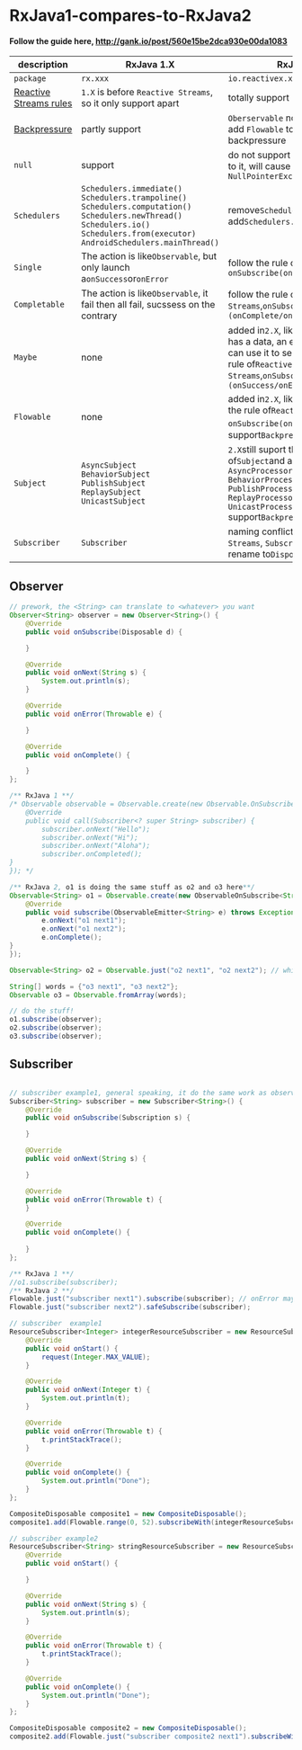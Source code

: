 # RxJava1-compares-to-RxJava2
#### Follow the guide here, http://gank.io/post/560e15be2dca930e00da1083

| description | RxJava 1.X | RxJava 2.X |
| ----- | ----- | ----- |
|`package`| `rx.xxx` | `io.reactivex.xxx` |
| [Reactive Streams rules](http://www.reactive-streams.org/) | `1.X` is before `Reactive Streams`, so it only support apart  | totally support |
|[Backpressure](https://github.com/ReactiveX/RxJava/wiki/Backpressure)|partly support|`Oberservable` not support<br> add `Flowable` to support backpressure|
|`null`| support | do not support `null`, if send `null` to it, will cause `NullPointerException` |
|`Schedulers`| `Schedulers.immediate()`<br>`Schedulers.trampoline()`<br>`Schedulers.computation()`<br>`Schedulers.newThread()`<br>`Schedulers.io()`<br>`Schedulers.from(executor)`<br>`AndroidSchedulers.mainThread()` | remove`Schedulers.immediate()`<br>add`Schedulers.single()`<br> |
|`Single`| The action is like`Observable`, but only launch a`onSuccess`or`onError` | follow the rule of`Reactive Streams`, `onSubscribe(onSuccess/onError)` |
|`Completable`| The action is like`Observable`, it fail then all fail, sucssess on the contrary | follow the rule of`Reactive Streams`,`onSubscribe (onComplete/onError)` |
|`Maybe`| none | added in`2.X`, like`Observable`, may has a data, an error or nothing. We can use it to send `null` follow the rule of`Reactive Streams`,`onSubscribe (onSuccess/onError/onComplete)` |
|`Flowable`| none | added in`2.X`, like`Observable`, follow the rule of`Reactive Streams`, `onSubscribe(onSuccess/onError)`，support`Backpressure` |
|`Subject`| `AsyncSubject`<br>`BehaviorSubject`<br>`PublishSubject`<br>`ReplaySubject`<br>`UnicastSubject` | `2.X`still suport the function of`Subject`and add following stuff<br>`AsyncProcessor`<br>`BehaviorProcessor`<br>`PublishProcessor`<br>`ReplayProcessor`<br>`UnicastProcessor`<br>support`Backpressure` |
|`Subscriber`| `Subscriber` | naming conflict with `Reactive Streams`, `Subscriber`already rename to`Disposable` |


## Observer
```java
// prework, the <String> can translate to <whatever> you want
Observer<String> observer = new Observer<String>() {
    @Override
    public void onSubscribe(Disposable d) {

    }

    @Override
    public void onNext(String s) {
        System.out.println(s);
    }

    @Override
    public void onError(Throwable e) {

    }

    @Override
    public void onComplete() {

    }
};

/** RxJava 1 **/
/* Observable observable = Observable.create(new Observable.OnSubscribe<String>() {
    @Override
    public void call(Subscriber<? super String> subscriber) {
        subscriber.onNext("Hello");
        subscriber.onNext("Hi");
        subscriber.onNext("Aloha");
        subscriber.onCompleted();
}
}); */

/** RxJava 2, o1 is doing the same stuff as o2 and o3 here**/
Observable<String> o1 = Observable.create(new ObservableOnSubscribe<String>() {
    @Override
    public void subscribe(ObservableEmitter<String> e) throws Exception {
        e.onNext("o1 next1");
        e.onNext("o1 next2");
        e.onComplete();
}
});

Observable<String> o2 = Observable.just("o2 next1", "o2 next2"); // which is include onComplete()

String[] words = {"o3 next1", "o3 next2"};
Observable o3 = Observable.fromArray(words);

// do the stuff!
o1.subscribe(observer);
o2.subscribe(observer);
o3.subscribe(observer);
```

## Subscriber

```java

// subscriber example1, general speaking, it do the same work as observer here
Subscriber<String> subscriber = new Subscriber<String>() {
    @Override
    public void onSubscribe(Subscription s) {

    }

    @Override
    public void onNext(String s) {

    }

    @Override
    public void onError(Throwable t) {
    }  

    @Override
    public void onComplete() {
    
    }
};

/** RxJava 1 **/
//o1.subscribe(subscriber);
/** RxJava 2 **/
Flowable.just("subscriber next1").subscribe(subscriber); // onError may not work at RxJava2
Flowable.just("subscriber next2").safeSubscribe(subscriber);

// subscriber  example1
ResourceSubscriber<Integer> integerResourceSubscriber = new ResourceSubscriber<Integer>() {
    @Override
    public void onStart() {
        request(Integer.MAX_VALUE);
    }

    @Override
    public void onNext(Integer t) {
        System.out.println(t);
    }

    @Override
    public void onError(Throwable t) {
        t.printStackTrace();
    }

    @Override
    public void onComplete() {
        System.out.println("Done");
    }
};

CompositeDisposable composite1 = new CompositeDisposable();
composite1.add(Flowable.range(0, 52).subscribeWith(integerResourceSubscriber));

// subscriber example2
ResourceSubscriber<String> stringResourceSubscriber = new ResourceSubscriber<String>() {
    @Override
    public void onStart() {

    }

    @Override
    public void onNext(String s) {
        System.out.println(s);
    }

    @Override
    public void onError(Throwable t) {
        t.printStackTrace();
    }

    @Override
    public void onComplete() {
        System.out.println("Done");
    }
};

CompositeDisposable composite2 = new CompositeDisposable();
composite2.add(Flowable.just("subscriber composite2 next1").subscribeWith(stringResourceSubscriber));


```

